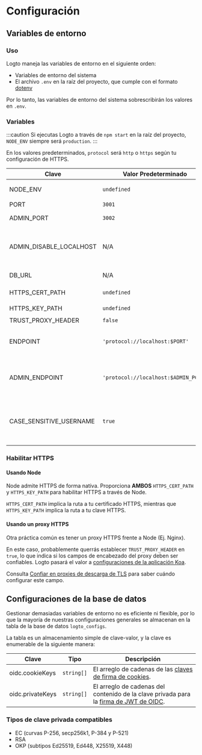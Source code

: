 # Configuración

## Variables de entorno

### Uso

Logto maneja las variables de entorno en el siguiente orden:

- Variables de entorno del sistema
- El archivo `.env` en la raíz del proyecto, que cumple con el formato [dotenv](https://github.com/motdotla/dotenv#readme)

Por lo tanto, las variables de entorno del sistema sobrescribirán los valores en `.env`.

### Variables

:::caution
Si ejecutas Logto a través de `npm start` en la raíz del proyecto, `NODE_ENV` siempre será `production`.
:::

En los valores predeterminados, `protocol` será `http` o `https` según tu configuración de HTTPS.

| Clave                   | Valor Predeterminado                 | Tipo                                                     | Descripción                                                                                                                                                                                                                                |
| ----------------------- | ------------------------------------ | -------------------------------------------------------- | ------------------------------------------------------------------------------------------------------------------------------------------------------------------------------------------------------------------------------------------ |
| NODE_ENV                | `undefined`                          | <code>'production' &#124; 'test' &#124; undefined</code> | Qué tipo de entorno en el que se ejecuta Logto.                                                                                                                                                                                            |
| PORT                    | `3001`                               | `number`                                                 | El puerto local al que Logto escucha.                                                                                                                                                                                                      |
| ADMIN_PORT              | `3002`                               | `number`                                                 | El puerto local al que escucha Logto Admin Console.                                                                                                                                                                                        |
| ADMIN_DISABLE_LOCALHOST | N/A                                  | <code>string &#124; boolean &#124; number</code>         | Establécelo en `1` o `true` para deshabilitar el puerto para Admin Console. Con `ADMIN_ENDPOINT` sin establecer, deshabilitará completamente Admin Console.                                                                                |
| DB_URL                  | N/A                                  | `string`                                                 | El [Postgres DSN](https://www.postgresql.org/docs/14/libpq-connect.html#id-1.7.3.8.3.6) para la base de datos de Logto.                                                                                                                    |
| HTTPS_CERT_PATH         | `undefined`                          | <code>string &#124; undefined</code>                     | Consulta [Habilitar HTTPS](#enabling-https) para más detalles.                                                                                                                                                                             |
| HTTPS_KEY_PATH          | `undefined`                          | <code>string &#124; undefined</code>                     | Ídem.                                                                                                                                                                                                                                      |
| TRUST_PROXY_HEADER      | `false`                              | `boolean`                                                | Ídem.                                                                                                                                                                                                                                      |
| ENDPOINT                | `'protocol://localhost:$PORT'`       | `string`                                                 | Puedes especificar una URL con tu dominio personalizado para pruebas en línea o producción. Esto también afectará el valor del [identificador del emisor de OIDC](https://openid.net/specs/openid-connect-core-1_0.html#IssuerIdentifier). |
| ADMIN_ENDPOINT          | `'protocol://localhost:$ADMIN_PORT'` | `string`                                                 | Puedes especificar una URL con tu dominio personalizado para producción (Ej. `ADMIN_ENDPOINT=https://admin.domain.com`). Esto también afectará el valor de los URIs de redirección de Admin Console.                                       |
| CASE_SENSITIVE_USERNAME | `true`                               | `boolean`                                                | Especifica si el nombre de usuario distingue entre mayúsculas y minúsculas. Ten cuidado al modificar este valor; los cambios no ajustarán automáticamente los datos existentes de la base de datos, requiriendo gestión manual.            |

### Habilitar HTTPS

#### Usando Node

Node admite HTTPS de forma nativa. Proporciona **AMBOS** `HTTPS_CERT_PATH` y `HTTPS_KEY_PATH` para habilitar HTTPS a través de Node.

`HTTPS_CERT_PATH` implica la ruta a tu certificado HTTPS, mientras que `HTTPS_KEY_PATH` implica la ruta a tu clave HTTPS.

#### Usando un proxy HTTPS

Otra práctica común es tener un proxy HTTPS frente a Node (Ej. Nginx).

En este caso, probablemente querrás establecer `TRUST_PROXY_HEADER` en `true`, lo que indica si los campos de encabezado del proxy deben ser confiables. Logto pasará el valor a [configuraciones de la aplicación Koa](https://github.com/koajs/koa/blob/master/docs/api/index.md#settings).

Consulta [Confiar en proxies de descarga de TLS](https://github.com/panva/node-oidc-provider/blob/main/docs/README.md#trusting-tls-offloading-proxies) para saber cuándo configurar este campo.

## Configuraciones de la base de datos

Gestionar demasiadas variables de entorno no es eficiente ni flexible, por lo que la mayoría de nuestras configuraciones generales se almacenan en la tabla de la base de datos `logto_configs`.

La tabla es un almacenamiento simple de clave-valor, y la clave es enumerable de la siguiente manera:

| Clave            | Tipo                  | Descripción                                                                                                                                            |
| ---------------- | --------------------- | ------------------------------------------------------------------------------------------------------------------------------------------------------ |
| oidc.cookieKeys  | <code>string[]</code> | El arreglo de cadenas de las [claves de firma de cookies](https://github.com/panva/node-oidc-provider/blob/main/docs/README.md#cookieskeys).           |
| oidc.privateKeys | <code>string[]</code> | El arreglo de cadenas del contenido de la clave privada para la [firma de JWT de OIDC](https://openid.net/specs/openid-connect-core-1_0.html#Signing). |

### Tipos de clave privada compatibles

- EC (curvas P-256, secp256k1, P-384 y P-521)
- RSA
- OKP (subtipos Ed25519, Ed448, X25519, X448)
